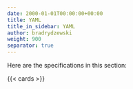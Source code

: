 ```yaml
---
date: 2000-01-01T00:00:00+00:00
title: YAML
title_in_sidebar: YAML
author: bradrydzewski
weight: 900
separator: true
---
```


Here are the specifications in this section:

{{< cards >}}